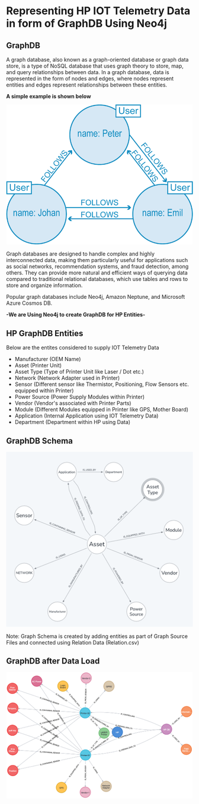 # Representing HP IOT Telemetry Data in form of GraphDB Using Neo4j

## GraphDB

A graph database, also known as a graph-oriented database or graph data store, is a type of NoSQL database that uses graph theory to store, map, and query relationships between data. In a graph database, data is represented in the form of nodes and edges, where nodes represent entities and edges represent relationships between these entities.

**A simple example is shown below**

![alt text](https://github.com/vprawin/GraphDB/blob/main/Image%20Source/graphdb_example.png)


Graph databases are designed to handle complex and highly interconnected data, making them particularly useful for applications such as social networks, recommendation systems, and fraud detection, among others. They can provide more natural and efficient ways of querying data compared to traditional relational databases, which use tables and rows to store and organize information.

Popular graph databases include Neo4j, Amazon Neptune, and Microsoft Azure Cosmos DB.

**-We are Using Neo4j to create GraphDB for HP Entities-**


## HP GraphDB Entities

Below are the entites considered to supply IOT Telemetry Data
- Manufacturer (OEM Name)
- Asset (Printer Unit)
- Asset Type (Type of Printer Unit like Laser / Dot etc.)
- Network (Network Adapter used in Printer)
- Sensor (Different sensor like Thermistor, Positioning, Flow Sensors etc. equipped within Printer)
- Power Source (Power Supply Modules within Printer)
- Vendor (Vendor's associated with Printer Parts)
- Module (Different Modules equipped in Printer like GPS, Mother Board)
- Application (Internal Application using IOT Telemetry Data)
- Department (Department within HP using Data)


## GraphDB Schema 

![alt text](https://github.com/vprawin/GraphDB/blob/main/Image%20Source/Graph%20Schema.png)


Note: Graph Schema is created by adding entities as part of Graph Source Files and connected using Relation Data (Relation.csv)



## GraphDB after Data Load

![alt text](https://github.com/vprawin/GraphDB/blob/main/Image%20Source/GraphDB.png)
